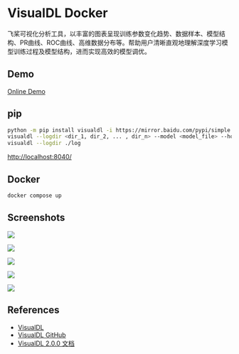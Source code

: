 # VisualDL Docker

飞桨可视化分析工具，以丰富的图表呈现训练参数变化趋势、数据样本、模型结构、PR曲线、ROC曲线、高维数据分布等。帮助用户清晰直观地理解深度学习模型训练过程及模型结构，进而实现高效的模型调优。

## Demo
[Online Demo](https://www.paddlepaddle.org.cn/paddle/visualdl/demo)

## pip
```sh
python -m pip install visualdl -i https://mirror.baidu.com/pypi/simple
visualdl --logdir <dir_1, dir_2, ... , dir_n> --model <model_file> --host <host> --port <port> --cache-timeout <cache_timeout> --language <language> --public-path <public_path> --api-only --component_tabs <tab_name1, tab_name2, ...>
visualdl --logdir ./log
```
[http://localhost:8040/](http://localhost:8040/)

## Docker
```sh
docker compose up
```

## Screenshots
![](https://ai.bdstatic.com/file/D2BCCB4EC1A84C49AE705E5E205E3288)

![](https://ai.bdstatic.com/file/8B3E07BC9CA04241A3B435E743802F36)

![](https://ai.bdstatic.com/file/1013BD681B5548A5B866AFE25444A471)

![](https://ai.bdstatic.com/file/2571D4131B884010983E1DF3A3F69AFF)

![](https://ai.bdstatic.com/file/DF85C2F7F8BD4A2E8CECF557392898D0)

## References
- [VisualDL](https://www.paddlepaddle.org.cn/paddle/visualdl)
- [VisualDL GitHub](https://github.com/PaddlePaddle/VisualDL)
- [VisualDL 2.0.0 文档](https://visualdl.readthedocs.io/zh/latest/README_CN.html)